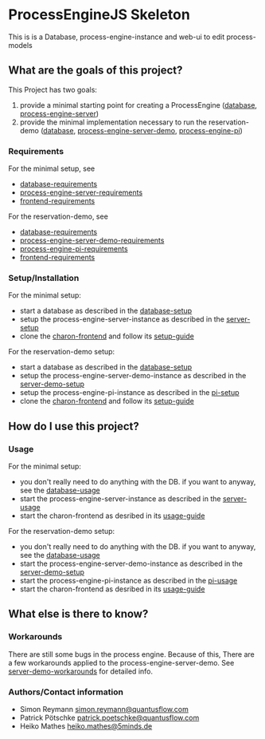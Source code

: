 # ProcessEngineJS Skeleton

This is is a Database, process-engine-instance and web-ui to edit process-models

## What are the goals of this project?

This Project has two goals:
1. provide a minimal starting point for creating a ProcessEngine ([database](database), [process-engine-server](process-engine-server))
2. provide the minimal implementation necessary to run the reservation-demo ([database](database), [process-engine-server-demo](process-engine-server-demo), [process-engine-pi](process-engine-pi))

### Requirements

For the minimal setup, see
- [database-requirements](database/README.md#requirements)
- [process-engine-server-requirements](process-engine-server/README.md#requirements)
- [frontend-requirements](https://github.com/5minds/charon#voraussetzungen)
  
For the reservation-demo, see
- [database-requirements](database/README.md#requirements)
- [process-engine-server-demo-requirements](process-engine-server-demo/README.md#requirements)
- [process-engine-pi-requirements](process-engine-pi/README.md#requirements)
- [frontend-requirements](https://github.com/5minds/charon#voraussetzungen)

### Setup/Installation

For the minimal setup:
- start a database as described in the [database-setup](database/README.md#setup)
- setup the process-engine-server-instance as described in the [server-setup](process-engine-server/README.md#setupinstallation)
- clone the [charon-frontend](https://github.com/5minds/charon) and follow its [setup-guide](https://github.com/5minds/charon#setupinstallation)

For the reservation-demo setup:
- start a database as described in the [database-setup](database/README.md#setup)
- setup the process-engine-server-demo-instance as described in the [server-demo-setup](process-engine-server/README.md#setupinstallation)
- setup the process-engine-pi-instance as described in the [pi-setup](process-engine-pi/README.md#setupinstallation)
- clone the [charon-frontend](https://github.com/5minds/charon) and follow its [setup-guide](https://github.com/5minds/charon#setupinstallation)


## How do I use this project?

### Usage

For the minimal setup:
- you don't really need to do anything with the DB. if you want to anyway, see the [database-usage](database/README.md#usage)
- start the process-engine-server-instance as described in the [server-usage](process-engine-server/README.md#usage)
- start the charon-frontend as desribed in its [usage-guide](https://github.com/5minds/charon#wie-kann-ich-das-projekt-benutzen)

For the reservation-demo setup:
- you don't really need to do anything with the DB. if you want to anyway, see the [database-usage](database/README.md#usage)
- start the process-engine-server-demo-instance as described in the [server-demo-setup](process-engine-server/README.md#setupinstallation)
- start the process-engine-pi-instance as described in the [pi-usage](process-engine-pi/README.md#usage)
- start the charon-frontend as desribed in its [usage-guide](https://github.com/5minds/charon#wie-kann-ich-das-projekt-benutzen)

## What else is there to know?

### Workarounds

There are still some bugs in the process engine. Because of this, There are a few workarounds applied to the process-engine-server-demo. See [server-demo-workarounds](process-engine-server-demo/README.md#workarounds) for detailed info.


### Authors/Contact information

- Simon Reymann <simon.reymann@quantusflow.com>
- Patrick Pötschke <patrick.poetschke@quantusflow.com>
- Heiko Mathes <heiko.mathes@5minds.de>
